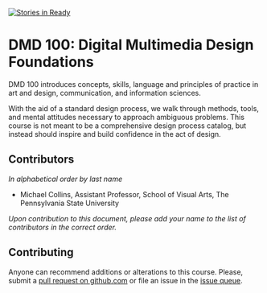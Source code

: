 [![Stories in Ready](https://badge.waffle.io/dmd-program/dmd-100-sp17.png?label=ready&title=Ready)](https://waffle.io/dmd-program/dmd-100-sp17)
# DMD 100: Digital Multimedia Design Foundations

DMD 100 introduces concepts, skills, language and principles of practice in art and design, communication, and information sciences.

With the aid of a standard design process, we walk through methods, tools, and mental attitudes necessary to approach ambiguous problems. This course is not meant to be a comprehensive design process catalog, but instead should inspire and build confidence in the act of design.

## Contributors
*In alphabetical order by last name*

- Michael Collins, Assistant Professor, School of Visual Arts, The Pennsylvania State University

*Upon contribution to this document, please add your name to the list of contributors in the correct order.*

## Contributing
Anyone can recommend additions or alterations to this course. Please, submit a [pull request on github.com](https://github.com/dmd-program/dmd-100-sp17) or file an issue in the [issue queue](https://github.com/dmd-program/dmd-100-sp17/issues).
